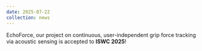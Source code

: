 ```yaml
---
date: 2025-07-22
collection: news
---
```

EchoForce, our project on continuous, user-independent grip force tracking via acoustic sensing is accepted to **ISWC 2025**!